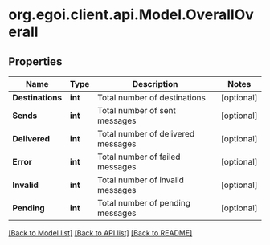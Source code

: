 
# org.egoi.client.api.Model.OverallOverall

## Properties

Name | Type | Description | Notes
------------ | ------------- | ------------- | -------------
**Destinations** | **int** | Total number of destinations | [optional] 
**Sends** | **int** | Total number of sent messages | [optional] 
**Delivered** | **int** | Total number of delivered messages | [optional] 
**Error** | **int** | Total number of failed messages | [optional] 
**Invalid** | **int** | Total number of invalid messages | [optional] 
**Pending** | **int** | Total number of pending messages | [optional] 

[[Back to Model list]](../README.md#documentation-for-models)
[[Back to API list]](../README.md#documentation-for-api-endpoints)
[[Back to README]](../README.md)


